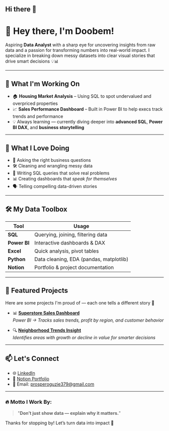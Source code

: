 ## Hi there 👋

# 👋 Hey there, I'm Doobem!

Aspiring **Data Analyst** with a sharp eye for uncovering insights from raw data and a passion for transforming numbers into real-world impact. I specialize in breaking down messy datasets into clear visual stories that drive smart decisions 💡📊

---

## 🚀 What I'm Working On

- 🏠 **Housing Market Analysis** – Using SQL to spot undervalued and overpriced properties
- 📈 **Sales Performance Dashboard** – Built in Power BI to help execs track trends and performance
- 💡 Always learning — currently diving deeper into **advanced SQL**, **Power BI DAX**, and **business storytelling**

---

## 🧠 What I Love Doing

- 🔎 Asking the right business questions
- 🛠️ Cleaning and wrangling messy data
- 🧮 Writing SQL queries that solve real problems
- 📊 Creating dashboards that *speak for themselves*
- 🗣️ Telling compelling data-driven stories

---

## 🛠️ My Data Toolbox

| Tool        | Usage                             |
|-------------|-----------------------------------|
| **SQL**     | Querying, joining, filtering data |
| **Power BI**| Interactive dashboards & DAX      |
| **Excel**   | Quick analysis, pivot tables      |
| **Python**  | Data cleaning, EDA (pandas, matplotlib) |
| **Notion**  | Portfolio & project documentation |

---

## 📌 Featured Projects

Here are some projects I'm proud of — each one tells a different story 🎯


- 📊 **[Superstore Sales Dashboard](#)**  
  *Power BI → Tracks sales trends, profit by region, and customer behavior*

- 🔍 **[Neighborhood Trends Insight](#)**  
  *Identifies areas with growth or decline in value for smarter decisions*

---

## 📫 Let's Connect

- 🌐 [LinkedIn](https://www.linkedin.com/in/prosper-oguzie-54a706336)  
- 📘 [Notion Portfolio](https://www.notion.so/yourportfolio)  
- 📧 Email: prosperoguzie379@gmail.com

---

### 🔥 Motto I Work By:

> "**Don’t just show data — explain why it matters.**"

Thanks for stopping by! Let’s turn data into impact 🚀
